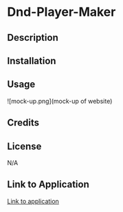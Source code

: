 # Dnd-Player-Maker

## Description

## Installation 

## Usage

![mock-up.png](mock-up of website)

## Credits

## License
N/A

## Link to Application
[Link to application](httsp://cgordon5025.github.io/Dnd-Player-Maker)
